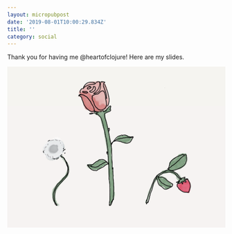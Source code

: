 ```yaml
---
layout: micropubpost
date: '2019-08-01T10:00:29.834Z'
title: ''
category: social
---
```


Thank you for having me @heartofclojure! Here are my slides.

[![heart of clojure](/images/heart-of-clojure-image.png)](/images/heart-of-clojure-keynote.pdf)
